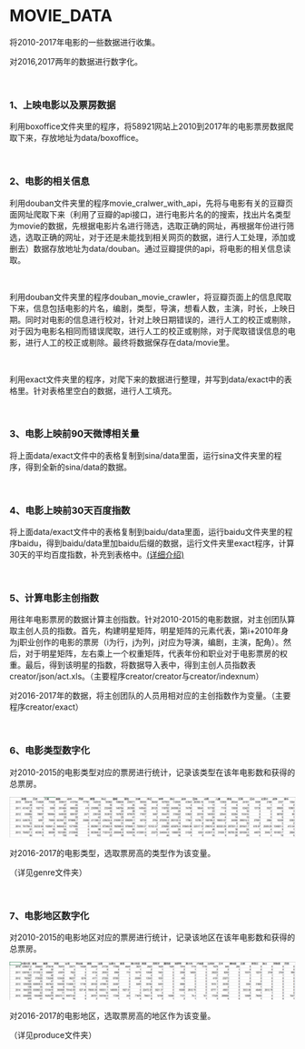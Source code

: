 # MOVIE_DATA
将2010-2017年电影的一些数据进行收集。

对2016,2017两年的数据进行数字化。

&nbsp;
&nbsp;

### 1、上映电影以及票房数据

利用boxoffice文件夹里的程序，将58921网站上2010到2017年的电影票房数据爬取下来，存放地址为data/boxoffice。  

&nbsp;
&nbsp;
 
### 2、电影的相关信息

利用douban文件夹里的程序movie_cralwer_with_api，先将与电影有关的豆瓣页面网址爬取下来（利用了豆瓣的api接口，进行电影片名的的搜索，找出片名类型为movie的数据，先根据电影片名进行筛选，选取正确的网址，再根据年份进行筛选，选取正确的网址，对于还是未能找到相关网页的数据，进行人工处理，添加或删去）数据存放地址为data/douban。通过豆瓣提供的api，将电影的相关信息读取。

&nbsp;

利用douban文件夹里的程序douban_movie_crawler，将豆瓣页面上的信息爬取下来，信息包括电影的片名，编剧，类型，导演，想看人数，主演，时长，上映日期。同时对电影的信息进行校对，针对上映日期错误的，进行人工的校正或剔除，对于因为电影名相同而错误爬取，进行人工的校正或剔除，对于爬取错误信息的电影，进行人工的校正或剔除。最终将数据保存在data/movie里。

&nbsp;

利用exact文件夹里的程序，对爬下来的数据进行整理，并写到data/exact中的表格里。针对表格里空白的数据，进行人工填充。

&nbsp;
&nbsp;

### 3、电影上映前90天微博相关量
将上面data/exact文件中的表格复制到sina/data里面，运行sina文件夹里的程序，得到全新的sina/data的数据。

&nbsp;
&nbsp;

### 4、电影上映前30天百度指数
将上面data/exact文件中的表格复制到baidu/data里面，运行baidu文件夹里的程序baidu，得到baidu/data里加baidu后缀的数据，运行文件夹里exact程序，计算30天的平均百度指数，补充到表格中。[(详细介绍)](https://blog.csdn.net/hcbbbb/article/details/82380418)

&nbsp;
&nbsp;

### 5、计算电影主创指数
用往年电影票房的数据计算主创指数。针对2010-2015的电影数据，对主创团队算取主创人员的指数。首先，构建明星矩阵，明星矩阵的元素代表，第i+2010年身为j职业创作的电影的票房（i为行，j为列，j对应为导演，编剧，主演，配角）。然后，对于明星矩阵，左右乘上一个权重矩阵，代表年份和职业对于电影票房的权重。最后，得到该明星的指数，将数据导入表中，得到主创人员指数表creator/json/act.xls。（主要程序creator/creator与creator/indexnum）

对2016-2017年的数据，将主创团队的人员用相对应的主创指数作为变量。（主要程序creator/exact）

&nbsp;
&nbsp;

### 6、电影类型数字化
对2010-2015的电影类型对应的票房进行统计，记录该类型在该年电影数和获得的总票房。

![类型票房](https://github.com/bbbbbbbin/MOVIE_DATA/blob/master/pic/2.png)

对2016-2017的电影类型，选取票房高的类型作为该变量。

（详见genre文件夹）

&nbsp;
&nbsp;

### 7、电影地区数字化
对2010-2015的电影地区对应的票房进行统计，记录该地区在该年电影数和获得的总票房。

![地区票房](https://github.com/bbbbbbbin/MOVIE_DATA/blob/master/pic/4.png)

对2016-2017的电影地区，选取票房高的地区作为该变量。

（详见produce文件夹）

&nbsp;
&nbsp;





